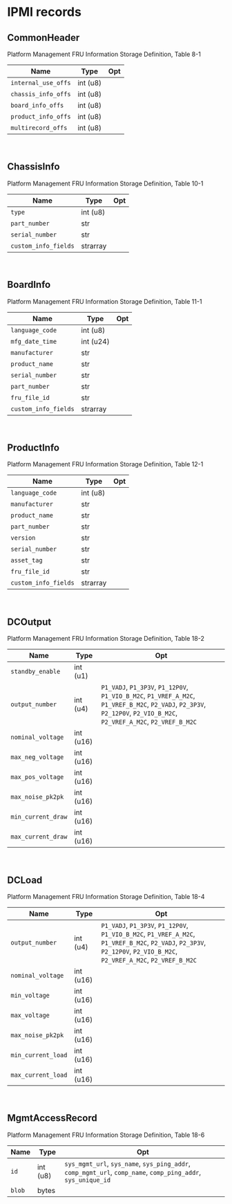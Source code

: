 
# IPMI records


## CommonHeader
Platform Management FRU Information Storage Definition, Table 8-1

|Name                                    |Type                |Opt                           
|----------------------------------------|--------------------|------------------------------|
|`internal_use_offs`                     |int (u8)            |                              |
|`chassis_info_offs`                     |int (u8)            |                              |
|`board_info_offs`                       |int (u8)            |                              |
|`product_info_offs`                     |int (u8)            |                              |
|`multirecord_offs`                      |int (u8)            |                              |

<br>


## ChassisInfo
Platform Management FRU Information Storage Definition, Table 10-1

|Name                                    |Type                |Opt                           
|----------------------------------------|--------------------|------------------------------|
|`type`                                  |int (u8)            |                              |
|`part_number`                           |str                 |                              |
|`serial_number`                         |str                 |                              |
|`custom_info_fields`                    |strarray            |                              |

<br>


## BoardInfo
Platform Management FRU Information Storage Definition, Table 11-1

|Name                                    |Type                |Opt                           
|----------------------------------------|--------------------|------------------------------|
|`language_code`                         |int (u8)            |                              |
|`mfg_date_time`                         |int (u24)           |                              |
|`manufacturer`                          |str                 |                              |
|`product_name`                          |str                 |                              |
|`serial_number`                         |str                 |                              |
|`part_number`                           |str                 |                              |
|`fru_file_id`                           |str                 |                              |
|`custom_info_fields`                    |strarray            |                              |

<br>


## ProductInfo
Platform Management FRU Information Storage Definition, Table 12-1

|Name                                    |Type                |Opt                           
|----------------------------------------|--------------------|------------------------------|
|`language_code`                         |int (u8)            |                              |
|`manufacturer`                          |str                 |                              |
|`product_name`                          |str                 |                              |
|`part_number`                           |str                 |                              |
|`version`                               |str                 |                              |
|`serial_number`                         |str                 |                              |
|`asset_tag`                             |str                 |                              |
|`fru_file_id`                           |str                 |                              |
|`custom_info_fields`                    |strarray            |                              |

<br>


## DCOutput
Platform Management FRU Information Storage Definition, Table 18-2

|Name                                    |Type                |Opt                           
|----------------------------------------|--------------------|------------------------------|
|`standby_enable`                        |int (u1)            |                              |
|`output_number`                         |int (u4)            |`P1_VADJ`, `P1_3P3V`, `P1_12P0V`, `P1_VIO_B_M2C`, `P1_VREF_A_M2C`, `P1_VREF_B_M2C`, `P2_VADJ`, `P2_3P3V`, `P2_12P0V`, `P2_VIO_B_M2C`, `P2_VREF_A_M2C`, `P2_VREF_B_M2C`|
|`nominal_voltage`                       |int (u16)           |                              |
|`max_neg_voltage`                       |int (u16)           |                              |
|`max_pos_voltage`                       |int (u16)           |                              |
|`max_noise_pk2pk`                       |int (u16)           |                              |
|`min_current_draw`                      |int (u16)           |                              |
|`max_current_draw`                      |int (u16)           |                              |

<br>


## DCLoad
Platform Management FRU Information Storage Definition, Table 18-4

|Name                                    |Type                |Opt                           
|----------------------------------------|--------------------|------------------------------|
|`output_number`                         |int (u4)            |`P1_VADJ`, `P1_3P3V`, `P1_12P0V`, `P1_VIO_B_M2C`, `P1_VREF_A_M2C`, `P1_VREF_B_M2C`, `P2_VADJ`, `P2_3P3V`, `P2_12P0V`, `P2_VIO_B_M2C`, `P2_VREF_A_M2C`, `P2_VREF_B_M2C`|
|`nominal_voltage`                       |int (u16)           |                              |
|`min_voltage`                           |int (u16)           |                              |
|`max_voltage`                           |int (u16)           |                              |
|`max_noise_pk2pk`                       |int (u16)           |                              |
|`min_current_load`                      |int (u16)           |                              |
|`max_current_load`                      |int (u16)           |                              |

<br>


## MgmtAccessRecord
Platform Management FRU Information Storage Definition, Table 18-6

|Name                                    |Type                |Opt                           
|----------------------------------------|--------------------|------------------------------|
|`id`                                    |int (u8)            |`sys_mgmt_url`, `sys_name`, `sys_ping_addr`, `comp_mgmt_url`, `comp_name`, `comp_ping_addr`, `sys_unique_id`|
|`blob`                                  |bytes               |                              |

<br>

